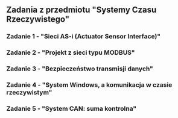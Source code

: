 ## Zadania z przedmiotu "Systemy Czasu Rzeczywistego"

### Zadanie 1 - "Sieci AS-i (Actuator Sensor Interface)"

### Zadanie 2 - "Projekt z sieci typu MODBUS"

### Zadanie 3 - "Bezpieczeństwo transmisji danych"

### Zadanie 4 - "System Windows, a komunikacja w czasie rzeczywistym"

### Zadanie 5 - "System CAN: suma kontrolna"

